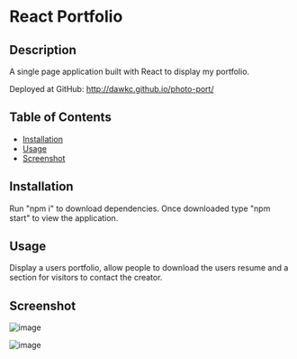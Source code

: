 # React Portfolio

## Description
A single page application built with React to display my portfolio.

Deployed at GitHub: http://dawkc.github.io/photo-port/

## Table of Contents

* [Installation](#installation)
* [Usage](#usage)
* [Screenshot](#screenshot)

## Installation
Run "npm i" to download dependencies. Once downloaded type "npm start" to view the application.

## Usage
Display a users portfolio, allow people to download the users resume and a section for visitors to contact the creator.

## Screenshot
![image](https://user-images.githubusercontent.com/83977228/141604689-f189f489-5665-4af1-a751-0b536b74317b.png)

![image](https://user-images.githubusercontent.com/83977228/141604741-98f60301-e2d6-4964-a828-4e139d54fe58.png)
